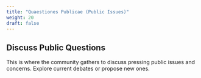 ```yaml
---
title: "Quaestiones Publicae (Public Issues)"
weight: 20
draft: false
---
```


## Discuss Public Questions

This is where the community gathers to discuss pressing public issues and concerns. Explore current debates or propose new ones.